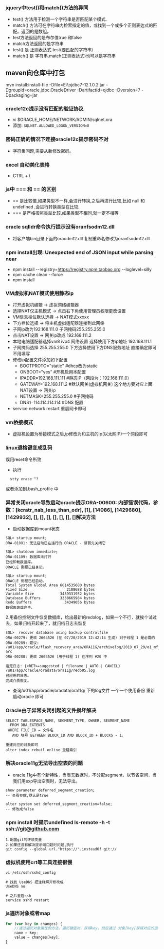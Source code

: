 ### jquery中test()和match()方法的异同
- test() 方法用于检测一个字符串是否匹配某个模式.
- match() 方法可在字符串内检索指定的值，或找到一个或多个正则表达式的匹配。返回的是数组。
- test方法返回的是布尔值true 和false
- match方法返回的是字符串
- test() 是 正则表达式.test(要匹配的字符串)
- match() 是 字符串.match(正则表达式)也可以是字符串
 
## maven向仓库中打包
mvn install:install-file -Dfile=E:\ojdbc7-12.1.0.2.jar -DgroupId=oracle.jdbc.OracleDriver -DartifactId=ojdbc -Dversion=7 -Dpackaging=jar

### oracle12c提示没有匹配的验证协议
- vi $ORACLE_HOME/NETWORK/ADMIN/sqlnet.ora
- 添加: ```SQLNET.ALLOWED_LOGON_VERSION=8```

### 密码正确的情况下连接oracle12c提示密码不对
- 字符集问题,需要从新修改密码。

### excel 自动美化表格
- CTRL + t

### js中 === 和 == 的区别
- == 是比较值,如果类型不一样,会进行转换,之后再进行比较,比如 null 和 undefined ,会进行转换类型在比较.
- === 是严格按照类型比较,如果类型不相同,就一定不相等

### oracle sqlldr命令执行提示没有oranfsodm12.dll
- 将客户端bin目录下面的oraodm12.dll 复制重命名修改为oranfsodm12.dll

### npm install出现: Unexpected end of JSON input while parsing near
* npm install --registry=https://registry.npm.taobao.org --loglevel=silly
* npm cache clean --force
* npm install

### VM虚拟机NAT模式使用静态ip
- 打开虚拟机编辑 -> 虚拟网络编辑器
- 选择NAT仅主机模式 -> 点击右下角使用管理员权限更改设置
- VM信息栏位默认选择 -> NAT模式xxxxx
- 下方栏位选择 -> 将主机虚拟适配器连接到此网络
- 子网ip改为192.168.111.0  子网掩码255.255.255.0
- 点击NAT设置 -> 网关ip改成 192.168.111.2
- 本地电脑适配器选择vm8 ivp4 网络设置 选择使用下方ip地址 192.168.111.1
- 子网掩码选择 255.255.255.0  下方选择使用下方DNS服务地址 直接确定即可不用填写
- 修改ip配置文件添加如下配置
    - BOOTPROTO="static"      #dhcp改为static 
    - ONBOOT="yes"            #开机启用本配置 
    - IPADDR=192.168.111.111   #静态IP（网段为：192.168.111.0） 
    - GATEWAY=192.168.111.2   #默认网关(虚拟机网关) 这个地方要对应上面  NAT设置 -> 网关ip
    - NETMASK=255.255.255.0   #子网掩码 
    - DNS1=114.114.114.114    #DNS 配置 
- service network restart  重启网卡即可

### vm桥接模式
- 虚拟机设置为桥接模式之后,ip修改为和主机的ip(以太网IP)一个网段即可

### linux退格键变成乱码
误用reset命令所致
- 执行

```
  stty erase ^?
```
或者添加到.bash_profile 中

### 异常关闭oracle导致启动oracle提示ORA-00600: 内部错误代码，参数：[kcratr_nab_less_than_odr], [1], [14086], [1429680], [1429932], [], [], [], [], [], [], []解决方法

- 启动数据库到mount状态
```
SQL> startup mount;
ORA-01081: 无法启动已在运行的 ORACLE - 请首先关闭它

SQL> shutdown immediate;
ORA-01109: 数据库未打开
已经卸载数据库。
ORACLE 例程已经关闭。

SQL> startup mount;
ORACLE 例程已经启动。
Total System Global Area 6814535680 bytes
Fixed Size                  2188688 bytes
Variable Size            3439331952 bytes
Database Buffers         3338665984 bytes
Redo Buffers               34349056 bytes
数据库装载完毕。
```
2.用备份控制文件恢复数据库，给出最新的redolog，如果一个不行，就挨个试过去，如果归档开起来了，就归档日志去恢复
```
SQL>  recover database using backup controlfile                                         
ORA-00279: 更改 2664526 (在 07/20/2019 12:42:14 生成) 对于线程 1 是必需的
ORA-00289: 建议:
/u01/app/oracle/flash_recovery_area/ORA11G/archivelog/2019_07_29/o1_mf_1_20_%u_.
arc
ORA-00280: 更改 2664526 (用于线程 1) 在序列 #20 中

指定日志: {<RET>=suggested | filename | AUTO | CANCEL}
/u01/app/oracle/oradata/ora11g/redo05.log    
已应用的日志。
完成介质恢复。
```
- 查询/u01/app/oracle/oradata/ora11g/ 下的log文件 一个一个使用备份
重新启动oracle 即可

### Oracle由于异常关闭引起的文件损坏解决

```
SELECT TABLESPACE_NAME, SEGMENT_TYPE, OWNER, SEGMENT_NAME
  FROM DBA_EXTENTS
 WHERE FILE_ID = 文件名
   AND 块号 BETWEEN BLOCK_ID AND BLOCK_ID + BLOCKS - 1;

重建对应的对象即可
alter index rebuil online 重建索引
```

### 解决oracle11g无法导出空表的问题
- oracle 11g中有个新特性，当表无数据时，不分配segment，以节省空间，当我们用exp导出空表时，无法导出。
```
show parameter deferred_segment_creation;
-- 查看参数,默认是true

alter system set deferred_segment_creation=false;
-- 修改成false

```

### npm install 时提示undefined ls-remote -h -t ssh://git@github.com
```
1.配置git的环境变量
2.如果还没有解决提示端口超时问题,执行
git config --global url."https://".insteadOf git://
```

### 虚拟机使用crt等工具连接很慢
```
vi /etc/ssh/sshd_config

# 找到 UseDNS 把注释解开修改成
UseDNS no

# 之后重启ssh
service sshd restart
```

### js遍历对象或者map
```js
for (var key in changes) {         
    //通过遍历对象属性的方法，遍历键值对，获得key，然后通过 对象[key]获得对应的值            
    name = key;         
    value = changes[key];
}
```